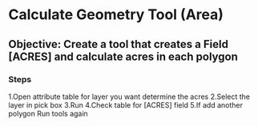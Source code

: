 # Calculate Geometry Tool (Area)

## Objective: Create a tool that creates a Field [ACRES] and calculate acres in each polygon

### Steps

1.Open attribute table for layer you want determine the acres
2.Select the layer in pick box
3.Run
4.Check table for [ACRES] field
5.If add another polygon Run tools again
